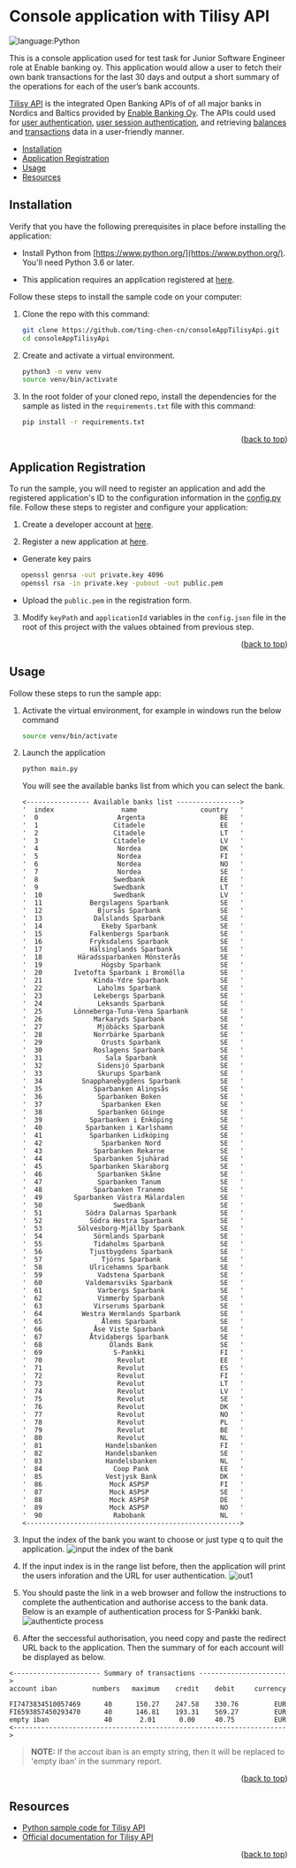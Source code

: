 <div id="top"></div>

# Console application with Tilisy API

![language:Python](https://img.shields.io/badge/Language-Python-blue.svg?style=flat-square)

This is a console application used for test task for Junior Software Engineer role at Enable banking oy. This application would allow a user to fetch their own bank transactions for the last 30 days and output a short summary of the operations for each of the user’s bank accounts.

[Tilisy API](https://enablebanking.com/docs/tilisy/latest/#tilisy-api) is the integrated Open Banking APIs of of all major banks in Nordics and Baltics provided by [Enable Banking Oy](https://enablebanking.com/). The APIs could used for [user authentication](https://enablebanking.com/docs/tilisy/latest/#start-user-authorization), [user session authentication](https://enablebanking.com/docs/tilisy/latest/#authorize-user-session), and retrieving [balances](https://enablebanking.com/docs/tilisy/latest/#get-account-balances) and [transactions](https://enablebanking.com/docs/tilisy/latest/#get-account-transactions) data in a user-friendly manner.

- [Installation](#installation)
- [Application Registration](#application-registration)
- [Usage](#usage)
- [Resources](#resources)

## Installation

Verify that you have the following prerequisites in place before installing the application:

- Install Python from [https://www.python.org/](https://www.python.org/). You'll need Python 3.6 or later.

- This application requires an application registered at [here](https://enablebanking.com/cp/applications).

Follow these steps to install the sample code on your computer:

1. Clone the repo with this command:

   ```sh
   git clone https://github.com/ting-chen-cn/consoleAppTilisyApi.git
   cd consoleAppTilisyApi
   ```

2. Create and activate a virtual environment.

   ```sh
   python3 -m venv venv
   source venv/bin/activate
   ```

3. In the root folder of your cloned repo, install the dependencies for the sample as listed in the `requirements.txt` file with this command:
   ```sh
   pip install -r requirements.txt
   ```

<p align="right">(<a href="#top">back to top</a>)</p>

## Application Registration

To run the sample, you will need to register an application and add the registered application's ID to the configuration information in the [config.py](https://github.com/microsoftgraph/python-sample-console-app/blob/master/helpers.py) file. Follow these steps to register and configure your application:

1. Create a developer account at [here](https://enablebanking.com/sign-in/).

2. Register a new application at [here](https://enablebanking.com/cp/applications).

- Generate key pairs

```sh
   openssl genrsa -out private.key 4096
   openssl rsa -in private.key -pubout -out public.pem
```

- Upload the `public.pem` in the registration form.

3. Modify `keyPath` and `applicationId` variables in the `config.json` file in the root of this
   project with the values obtained from previous step.

<p align="right">(<a href="#top">back to top</a>)</p>

## Usage

Follow these steps to run the sample app:

1. Activate the virtual environment, for example in windows run the below command
   ```sh
   source venv/bin/activate
   ```
2. Launch the application

   ```sh
   python main.py
   ```

   You will see the available banks list from which you can select the bank.

   ```
   <---------------- Available banks list ---------------->
   '  index                 name                country   '
   '  0                    Argenta                   BE   '
   '  1                   Citadele                   EE   '
   '  2                   Citadele                   LT   '
   '  3                   Citadele                   LV   '
   '  4                    Nordea                    DK   '
   '  5                    Nordea                    FI   '
   '  6                    Nordea                    NO   '
   '  7                    Nordea                    SE   '
   '  8                   Swedbank                   EE   '
   '  9                   Swedbank                   LT   '
   '  10                  Swedbank                   LV   '
   '  11            Bergslagens Sparbank             SE   '
   '  12              Bjursås Sparbank               SE   '
   '  13             Dalslands Sparbank              SE   '
   '  14               Ekeby Sparbank                SE   '
   '  15            Falkenbergs Sparbank             SE   '
   '  16            Fryksdalens Sparbank             SE   '
   '  17            Hälsinglands Sparbank            SE   '
   '  18         Häradssparbanken Mönsterås          SE   '
   '  19               Högsby Sparbank               SE   '
   '  20        Ivetofta Sparbank i Bromölla         SE   '
   '  21             Kinda-Ydre Sparbank             SE   '
   '  22              Laholms Sparbank               SE   '
   '  23             Lekebergs Sparbank              SE   '
   '  24              Leksands Sparbank              SE   '
   '  25        Lönneberga-Tuna-Vena Sparbank        SE   '
   '  26             Markaryds Sparbank              SE   '
   '  27              Mjöbäcks Sparbank              SE   '
   '  28             Norrbärke Sparbank              SE   '
   '  29               Orusts Sparbank               SE   '
   '  30             Roslagens Sparbank              SE   '
   '  31                Sala Sparbank                SE   '
   '  32              Sidensjö Sparbank              SE   '
   '  33              Skurups Sparbank               SE   '
   '  34          Snapphanebygdens Sparbank          SE   '
   '  35             Sparbanken Alingsås             SE   '
   '  36              Sparbanken Boken               SE   '
   '  37               Sparbanken Eken               SE   '
   '  38              Sparbanken Göinge              SE   '
   '  39            Sparbanken i Enköping            SE   '
   '  40           Sparbanken i Karlshamn            SE   '
   '  41            Sparbanken Lidköping             SE   '
   '  42               Sparbanken Nord               SE   '
   '  43             Sparbanken Rekarne              SE   '
   '  44             Sparbanken Sjuhärad             SE   '
   '  45            Sparbanken Skaraborg             SE   '
   '  46              Sparbanken Skåne               SE   '
   '  47              Sparbanken Tanum               SE   '
   '  48             Sparbanken Tranemo              SE   '
   '  49        Sparbanken Västra Mälardalen         SE   '
   '  50                  Swedbank                   SE   '
   '  51           Södra Dalarnas Sparbank           SE   '
   '  52            Södra Hestra Sparbank            SE   '
   '  53         Sölvesborg-Mjällby Sparbank         SE   '
   '  54             Sörmlands Sparbank              SE   '
   '  55             Tidaholms Sparbank              SE   '
   '  56            Tjustbygdens Sparbank            SE   '
   '  57               Tjörns Sparbank               SE   '
   '  58            Ulricehamns Sparbank             SE   '
   '  59              Vadstena Sparbank              SE   '
   '  60           Valdemarsviks Sparbank            SE   '
   '  61              Varbergs Sparbank              SE   '
   '  62              Vimmerby Sparbank              SE   '
   '  63             Virserums Sparbank              SE   '
   '  64          Westra Wermlands Sparbank          SE   '
   '  65               Ålems Sparbank                SE   '
   '  66             Åse Viste Sparbank              SE   '
   '  67            Åtvidabergs Sparbank             SE   '
   '  68                 Ölands Bank                 SE   '
   '  69                  S-Pankki                   FI   '
   '  70                   Revolut                   EE   '
   '  71                   Revolut                   ES   '
   '  72                   Revolut                   FI   '
   '  73                   Revolut                   LT   '
   '  74                   Revolut                   LV   '
   '  75                   Revolut                   SE   '
   '  76                   Revolut                   DK   '
   '  77                   Revolut                   NO   '
   '  78                   Revolut                   PL   '
   '  79                   Revolut                   BE   '
   '  80                   Revolut                   NL   '
   '  81                Handelsbanken                FI   '
   '  82                Handelsbanken                SE   '
   '  83                Handelsbanken                NL   '
   '  84                  Coop Pank                  EE   '
   '  85                Vestjysk Bank                DK   '
   '  86                 Mock ASPSP                  FI   '
   '  87                 Mock ASPSP                  SE   '
   '  88                 Mock ASPSP                  DE   '
   '  89                 Mock ASPSP                  NO   '
   '  90                  Rabobank                   NL   '
   <------------------------------------------------------>
   ```

3. Input the index of the bank you want to choose or just type q to quit the application.
   ![input the index of the bank](images/inputindex.png)

4. If the input index is in the range list before, then the application will print the users inforation and the URL for user authentication.
   ![out1](images/out1.png)

5. You should paste the link in a web browser and follow the instructions to complete the authentication and authorise access to the bank data. Below is an example of authentication process for S-Pankki bank.
   ![authenticte process](images/animated.gif)

6. After the seccessful authorisation, you need copy and paste the redirect URL back to the application. Then the summary of for each account will be displayed as below.

```
<---------------------- Summary of transactions ---------------------->
account iban         numbers   maximum    credit    debit     currency

FI7473834510057469      40      150.27    247.58    330.76         EUR
FI6593857450293470      40      146.81    193.31    569.27         EUR
empty iban              40       2.01      0.00     40.75          EUR
<--------------------------------------------------------------------->
```

> **NOTE:** If the accout iban is an empty string, then it will be replaced to 'empty iban' in the summary report.

<p align="right">(<a href="#top">back to top</a>)</p>

## Resources

- [Python sample code for Tilisy API](https://github.com/enablebanking/tilisy-api-samples/tree/master/python_example)
- [Official documentation for Tilisy API ](https://enablebanking.com/docs/tilisy/latest/#tilisy-api)

<p align="right">(<a href="#top">back to top</a>)</p>
